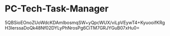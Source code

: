 # PC-Tech-Task-Manager
5QBSioEOnoZUoWdcKDAmIbosmqSW+yQpcWUX/viLpVEywT4+KyuooifKRgH3IerssaDoQk48Nf02DYLyPhNrosPg6CiTM7GRJYGuB07xHu0=
